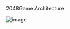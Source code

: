 2048Game Architecture

![image](https://github.com/user-attachments/assets/908c48a8-2a50-49bb-9455-266d1e15f882)

